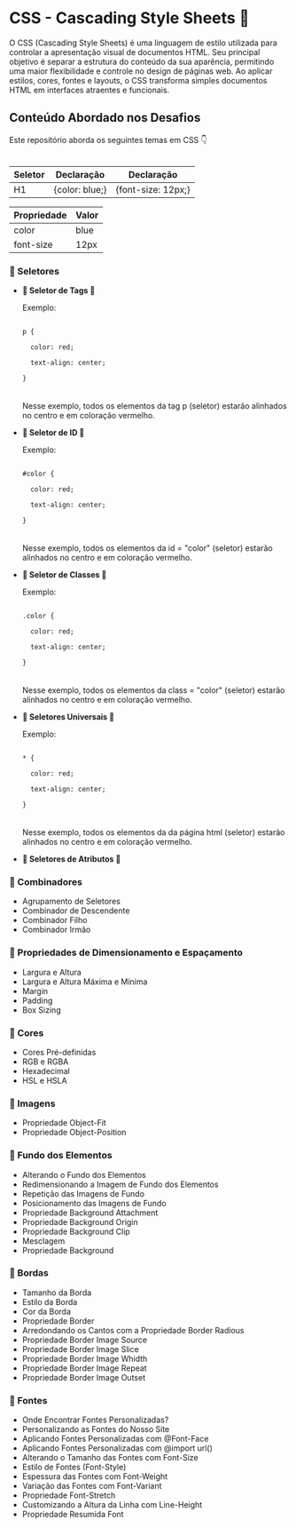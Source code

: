 # CSS - Cascading Style Sheets 👏 

<p>O CSS (Cascading Style Sheets) é uma linguagem de estilo utilizada para controlar a apresentação visual de documentos HTML. Seu principal objetivo é separar a estrutura do conteúdo da sua aparência, permitindo uma maior flexibilidade e controle no design de páginas web. Ao aplicar estilos, cores, fontes e layouts, o CSS transforma simples documentos HTML em interfaces atraentes e funcionais.</p>

## Conteúdo Abordado nos Desafios

<p>Este repositório aborda os seguintes temas em CSS 👇<br><br>

Seletor | Declaração | Declaração
------- | ---------- | ----------
H1      | {color: blue;}| {font-size: 12px;}

Propriedade | Valor 
------- | ---------- |
color | blue |
font-size | 12px |


<div>
<h3><strong>🌟 Seletores</strong></h3>
<ul>

<li><b>📗 Seletor de Tags 📌 </b></li>

<p>Exemplo:</p>
<code>
p {<br>
  color: red;<br>
  text-align: center;<br>
}
</code>
<br><br>Nesse exemplo, todos os elementos da tag p (seletor) estarão alinhados no centro e em coloração vermelho. 
</p>

<li><b>📗 Seletor de ID 📌 </b></li>
<p>Exemplo:</p>
<code>
#color {<br>
  color: red;<br>
  text-align: center;<br>
}
</code>
<br><br>Nesse exemplo, todos os elementos da id = "color" (seletor) estarão alinhados no centro e em coloração vermelho.
</code>
</p>

<li><b>📗 Seletor de Classes 📌 </b></li>

<p>Exemplo:</p>
<code>
.color {<br>
  color: red;<br>
  text-align: center;<br>
}
</code>
<br><br>Nesse exemplo, todos os elementos da class = "color" (seletor) estarão alinhados no centro e em coloração vermelho.
</code>
</p>


<li><b>📗 Seletores Universais 📌</b></li>

<p>Exemplo:</p>
<code>
* {<br>
  color: red;<br>
  text-align: center;<br>
}
</code>
<br><br>Nesse exemplo, todos os elementos da da página html (seletor) estarão alinhados no centro e em coloração vermelho.
</code>

</p>


<li><b>📗 Seletores de Atributos 📌</b></li>


</ul>
</div>

<div>
<h3><strong>🌟 Combinadores</strong></h3>
<ul>
<li>Agrupamento de Seletores</li>
<li>Combinador de Descendente</li>
<li>Combinador Filho</li>
<li>Combinador Irmão</li>
</ul>
</div>

<div>
<h3><strong>🌟 Propriedades de Dimensionamento e Espaçamento</strong></h3>
<ul>
<li>Largura e Altura</li>
<li>Largura e Altura Máxima e Mínima</li>
<li>Margin</li>
<li>Padding</li>
<li>Box Sizing</li>
</ul>
</div>

<div>
<h3><strong>🌟 Cores</strong></h3>
<ul>
<li>Cores Pré-definidas</li>
<li>RGB e RGBA</li>
<li>Hexadecimal</li>
<li>HSL e HSLA</li>
</ul>
</div>

<div>
<h3><strong>🌟 Imagens</strong></h3>
<ul>
<li>Propriedade Object-Fit</li>
<li>Propriedade Object-Position</li>
</ul>
</div>

<div>
<h3><strong>🌟 Fundo dos Elementos</strong></h3>
<ul>
<li>Alterando o Fundo dos Elementos</li>
<li>Redimensionando a Imagem de Fundo dos Elementos</li>
<li>Repetição das Imagens de Fundo</li>
<li>Posicionamento das Imagens de Fundo</li>
<li>Propriedade Background Attachment</li>
<li>Propriedade Background Origin</li>
<li>Propriedade Background Clip</li>
<li>Mesclagem</li>
<li>Propriedade Background</li>
</ul>
</div>

<div>
<h3><strong>🌟 Bordas</strong></h3>
<ul>
<li>Tamanho da Borda</li>
<li>Estilo da Borda</li>
<li>Cor da Borda</li>
<li>Propriedade Border</li>
<li>Arredondando os Cantos com a Propriedade Border Radious</li>
<li>Propriedade Border Image Source</li>
<li>Propriedade Border Image Slice</li>
<li>Propriedade Border Image Whidth</li>
<li>Propriedade Border Image Repeat</li>
<li>Propriedade Border Image Outset</li>
</ul>
</div>

<div>
<h3><strong>🌟 Fontes</strong></h3>
<ul>
<li>Onde Encontrar Fontes Personalizadas?</li>
<li>Personalizando as Fontes do Nosso Site</li>
<li>Aplicando Fontes Personalizadas com @Font-Face</li>
<li>Aplicando Fontes Personalizadas com @import url()</li>
<li>Alterando o Tamanho das Fontes com Font-Size</li>
<li>Estilo de Fontes (Font-Style)</li>
<li>Espessura das Fontes com Font-Weight</li>
<li>Variação das Fontes com Font-Variant</li>
<li>Propriedade Font-Stretch</li>
<li>Customizando a Altura da Linha com Line-Height</li>
<li>Propriedade Resumida Font</li>
</ul>
</div>





</p>
